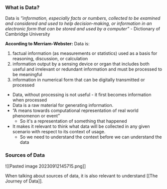 ### What is Data?
Data is *”information, especially facts or numbers, collected to be examined and considered and used to help decision-making, or information in an electronic form that can be stored and used by a computer”*
	- Dictionary of Cambridge University

**According to Merriam-Webster:**
Data is:
1. factual information (as measurements or statistics) used as a basis for reasoning, discussion, or calculation
2. information output by a sensing device or organ that includes both useful and irrelevant or redundant information and must be processed to be meaningful
3. information in numerical form that can be digitally transmitted or processed


- Data, without processing is not useful - it first becomes information when processed
- Data is a raw material for generating information.
- ”A means towards computational representation of real world phenomenon or event”
	- So it's a representation of something that happened
- It makes it relevant to think what data will be collected in any given scenario with respect to its context of usage.
	- So we need to understand the context before we can understand the data


### Sources of Data
![[Pasted image 20230912145715.png]]

When talking about sources of data, it is also relevant to understand [[The Journey of Data]]. 